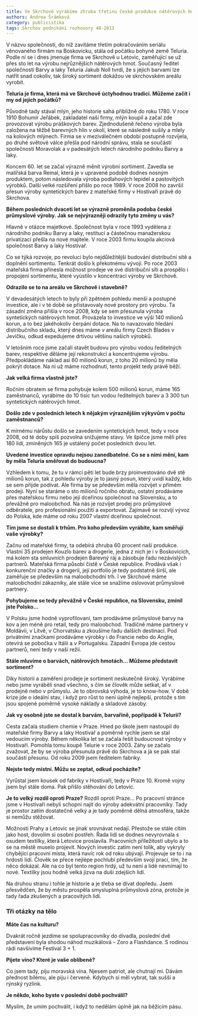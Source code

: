 ```yaml
---
title: Ve Skrchově vyrábíme zhruba třetinu české produkce nátěrových hmot, prozradil Jakub Noll
authors: Andrea Šrámková
category: publicistika
tags: Skrchov podnikání rozhovory 48-2013
---
```


V názvu společnosti, do níž zavítáme třetím pokračováním seriálu věnovaného firmám na Boskovicku, stála od počátku bohyně země Teluria. Podle ní se i dnes jmenuje firma ve Skrchově u Letovic, zaměřující se už přes sto let na výrobu nejrůznějších nátěrových hmot. Současný ředitel společnosti Barvy a laky Teluria Jakub Noll tvrdí, že s jejich barvami lze natřít snad cokoliv, tak široký sortiment dokážou ve skrchovském areálu vyrobit.

**Teluria je firma, která má ve Skrchově úctyhodnou tradici. Můžeme začít i my od jejích počátků?**

Původně tady stával mlýn, jeho historie sahá přibližně do roku 1780. V roce 1910 Bohumír Jeřábek, zakladatel naší firmy, mlýn koupil a začal zde provozovat výrobu práškových barev. Zjednodušeně řečeno výroba byla založena na těžbě barevných hlín v okolí, které se následně sušily a mlely na kolových mlýnech. Firma se v meziválečném období postupně rozvíjela, po druhé světové válce přešla pod národní správu, stala se součástí společnosti Moravolak a v padesátých letech národního podniku Barvy a laky.

Koncem 60. let se začal výrazně měnit výrobní sortiment. Zavedla se malířská barva Remal, která je v upravené podobě dodnes nosným produktem, potom následovala výroba podlahových lepidel a pastovitých výrobků. Další velké rozšíření přišlo po roce 1989. V roce 2008 ho završil přesun výroby syntetických barev z mateřské firmy v Hostivaři právě do Skrchova.

**Během posledních dvaceti let se výrazně proměnila podoba české průmyslové výroby. Jak se nejvýrazněji odrazily tyto změny u vás?**

Hlavně v otázce majetkové. Společnost byla v roce 1993 vydělena z národního podniku Barvy a laky, restitucí a částečnou manažerskou privatizací přešla na nové majitele. V roce 2003 firmu koupila akciová společnost Barvy a laky Hostivař.

Co se týká rozvoje, po revoluci bylo nejdůležitější budování distribuční sítě a doplnění sortimentu. Tenkrát došlo k překotnému vývoji. Po roce 2003 mateřská firma přinesla možnost prodeje ve své distribuční síti a prospělo i propojení sortimentu, které vyústilo v koncentraci výroby ve Skrchově.

**Odrazilo se to na areálu ve Skrchově i stavebně?**

V devadesátých letech to byly při zpětném pohledu menší a postupné investice, ale i v té době se přistavovaly nové prostory pro výrobu. Ta zásadní změna přišla v roce 2008, kdy se sem přesunula výroba syntetických nátěrových hmot. Provázela to investice ve výši 140 milionů korun, a to bez jakéhokoliv čerpání dotace. Na to navazovalo hledání distribučního skladu, který dnes máme v areálu firmy Czech Blades v Jevíčku, odkud expedujeme drtivou většinu našich výrobků.

V letošním roce jsme začali stavět budovu pro výrobu vodou ředitelných barev, respektive děláme její rekonstrukci a koncentrujeme výrobu. Předpokládáme náklad asi 60 milionů korun, z toho 20 milionů by měla pokrýt dotace. Na ni už máme rozhodnutí, tento projekt tedy právě běží.

**Jak velká firma vlastně jste?**

Ročním obratem se firma pohybuje kolem 500 milionů korun, máme 165 zaměstnanců, vyrábíme do 10 tisíc tun vodou ředitelných barev a 3 300 tun syntetických nátěrových hmot.

**Došlo zde v posledních letech k nějakým výraznějším výkyvům v počtu zaměstnanců?**

K mírnému nárůstu došlo se zavedením syntetických hmot, tedy v roce 2008, od té doby spíš pozvolna snižujeme stavy. Ve špičce jsme měli přes 180 lidí, zmíněných 165 je ustálený počet posledních dvou let.

**Uvedené investice opravdu nejsou zanedbatelné. Co se s nimi mění, kam by měla Teluria směřovat do budoucna?**

Vzhledem k tomu, že tu v rámci pěti let bude brzy proinvestováno dvě stě milionů korun, tak z pohledu výroby je to jasný posun, který uvidí každý, kdo se sem přijde podívat. Ale firma by se především měla rozvíjet v přímém prodeji. Nyní se staráme o sto milionů ročního obratu, ostatní prodáváme přes mateřskou firmu nebo její dceřinou společnost na Slovensku, a to převážně pro maloobchod. Na nás je rozvíjet prodej pro průmyslové odběratele, pro profesionální použití a exportovat. Zajímavě se rozvíjí vývoz do Polska, kde máme od roku 2007 vlastní dceřinou společnost.

**Tím jsme se dostali k trhům. Pro koho především vyrábíte, kam směřují vaše výrobky?**

Začnu od mateřské firmy, ta odebírá zhruba 60 procent naší produkce. Vlastní 35 prodejen Kouzlo barev a drogerie, jedna z nich je i v Boskovicích, má kolem sta smluvních prodejen Barevný ráj a zásobuje řadu nezávislých partnerů. Mateřská firma působí čistě v České republice. Prodává však i konkurenční značky a drogerii, její portfolio je tedy podstatně širší, ale zaměřuje se především na maloobchodní trh. I ve Skrchově máme maloobchodní zákazníky, ale stále více se snažíme oslovovat průmyslové partnery.

**Pohybujeme se tedy převážně v České republice, na Slovensku, zmínil jste Polsko…**

V Polsku jsme hodně vyprofilovaní, tam prodáváme průmyslové barvy na kov a jen méně pro retail, tedy pro maloobchod.
Tradičně máme partnery v Moldávii, v Litvě, v Chorvatsku a zkoušíme řadu dalších destinací. Pod privátními značkami prodáváme výrobky i do Francie nebo do Anglie, otevírá se pobočka v Itálii a v Portugalsku. Západní Evropa jde cestou partnerů, není tedy v naší režii.

**Stále mluvíme o barvách, nátěrových hmotách… Můžeme představit sortiment?**

Díky historii a zaměření prodeje je sortiment neskutečně široký. Vyrábíme nebo jsme vyráběli snad všechno, s čím se člověk může setkat, ať v prodejně nebo v průmyslu. Je to obrovská výhoda, je to know-how. V době krize jde o ideální stav, i když pro růst to není úplně nejlepší, protože s tím jsou spojené poměrně vysoké náklady a skladové zásoby.

**Jak vy osobně jste se dostal k barvám, barvařině, popřípadě k Telurii?**

Cesta začala studiem chemie v Praze. Hned po škole jsem nastoupil do mateřské firmy Barvy a laky Hostivař a poměrně rychle jsem se stal vedoucím výroby. Během několika let se začala řešit budoucnost výroby v Hostivaři. Pomohla tomu koupě Telurie v roce 2003. Záhy se začalo zvažovat, že by se výroba přesunula právě do Skrchova a já se pak stal součástí přesunu. Od roku 2009 jsem ředitelem fabriky.

**Nejste tedy místní. Můžu se zeptat, odkud pocházíte?**

Vyrůstal jsem kousek od fabriky v Hostivaři, tedy v Praze 10. Kromě vojny jsem byl stále doma. Pak přišlo stěhování do Letovic.

**Je to velký rozdíl oproti Praze?**
Rozdíl oproti Praze… Po pracovní stránce jsme v Hostivaři nebyli schopni najít do výroby adekvátní pracovníky. Tady je prostor zatím dostatečně velký a je tady poměrně dělná atmosféra, takže si nemůžu stěžovat.

Možnosti Prahy a Letovic se jinak srovnávat nedají. Přestože se stále cítím jako host, dovolím si osobní postřeh. Řada lidí se dodnes nevyrovnala s osudem textilky, která Letovice proslavila. Pracovních příležitostí ubylo a to se na městě muselo projevit. Nových investic zatím není tolik, aby vykryly chybějící pracovní místa, která navíc rok od roku ubývají. Projevuje se to i na hrdosti lidí. Člověk se přece nejlépe pochlubí především svojí prací, tím, že něco dokázal. Ale na co byl tento region hrdý, už tu není a lidé nevnímají to nové. Textilky jsou hodně velká jizva na duši zdejších lidí.

Na druhou stranu i tohle je historie a je třeba se dívat dopředu. Jsem přesvědčen, že by městu prospěla smysluplná průmyslová zóna, protože je tady řada zkušených a pracovitých lidí.

### Tři otázky na tělo

**Máte čas na kulturu?**

Dvakrát ročně jezdíme se spolupracovníky do divadla, poslední dvě představení byla shodou náhod muzikálová – Zoro a Flashdance. S rodinou rádi navšívíme Festival 3 + 1.

**Pijete víno? Které je vaše oblíbené?**

Co jsem tady, piju moravská vína. Njesem patriot, ale chutnají mi. Dávám přednost bílému, ale piju i červené. Kdybych si měl vybrat, tak sušší a rýnský ryzlink.

**Je někdo, koho byste v poslední době pochválil?**

Myslím, že umím pochválit, i když to nedělám úplně jak na běžícím pásu.
